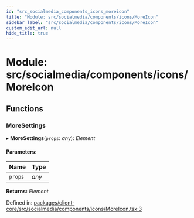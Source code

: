 ```yaml
---
id: "src_socialmedia_components_icons_moreicon"
title: "Module: src/socialmedia/components/icons/MoreIcon"
sidebar_label: "src/socialmedia/components/icons/MoreIcon"
custom_edit_url: null
hide_title: true
---
```


# Module: src/socialmedia/components/icons/MoreIcon

## Functions

### MoreSettings

▸ **MoreSettings**(`props`: *any*): *Element*

#### Parameters:

| Name | Type |
| :------ | :------ |
| `props` | *any* |

**Returns:** *Element*

Defined in: [packages/client-core/src/socialmedia/components/icons/MoreIcon.tsx:3](https://github.com/xr3ngine/xr3ngine/blob/2d83606b6/packages/client-core/src/socialmedia/components/icons/MoreIcon.tsx#L3)
